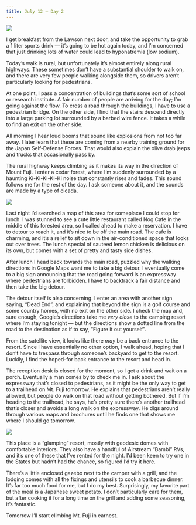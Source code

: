 ```yaml
---
title: July 12 — Day 2
---
```


![](./images/IMG_7703.jpg)

I get breakfast from the Lawson next door, and take the opportunity to grab a 1 liter sports drink — it’s going to be hot again today, and I’m concerned that just drinking lots of water could lead to hyponatremia (low sodium).

Today’s walk is rural, but unfortunately it’s almost entirely along rural highways. These sometimes don’t have a substantial shoulder to walk on, and there are very few people walking alongside them, so drivers aren’t particularly looking for pedestrians.

At one point, I pass a concentration of buildings that’s some sort of school or research institute. A fair number of people are arriving for the day; I’m going against the flow. To cross a road through the buildings, I have to use a pedestrian bridge. On the other side, I find that the stairs descend directly into a large parking lot surrounded by a barbed wire fence. It takes a while to find an exit on the other side.

All morning I hear loud booms that sound like explosions from not too far away. I later learn that these are coming from a nearby training ground for the Japan Self-Defense Forces. That would also explain the olive drab jeeps and trucks that occasionally pass by.

The rural highway keeps climbing as it makes its way in the direction of Mount Fuji. I enter a cedar forest, where I’m suddenly surrounded by a haunting Ki-Ki-Ki-Ki-Ki noise that constantly rises and fades. This sound follows me for the rest of the day. I ask someone about it, and the sounds are made by a type of cicada.

![](./images/IMG_7712.jpg)

Last night I’d searched a map of this area for someplace I could stop for lunch. I was stunned to see a cute little restaurant called Nog Cafe in the middle of this forested area, so I called ahead to make a reservation. I have to detour to reach it, and it’s nice to be off the main road. The cafe is charming, and it’s a relief to sit down in the air-conditioned space that looks out over trees. The lunch special of sauteed lemon chicken is delicious on its own, but comes with a set of pretty and tasty side dishes.

After lunch I head back towards the main road, puzzled why the walking directions in Google Maps want me to take a big detour. I eventually come to a big sign announcing that the road going forward is an expressway where pedestrians are forbidden. I have to backtrack a fair distance and then take the big detour.

The detour itself is also concerning. I enter an area with another sign saying, “Dead End”, and explaining that beyond the sign is a golf course and some country homes, with no exit on the other side. I check the map and, sure enough, Google’s directions take me _very close_ to the camping resort where I’m staying tonight — but the directions show a dotted line from the road to the destination as if to say, “Figure it out yourself”.

From the satellite view, it looks like there _may_ be a back entrance to the resort. Since I have essentially no other option, I walk ahead, hoping that I don’t have to trespass through someone’s backyard to get to the resort. Luckily, I find the hoped-for back entrance to the resort and head in.

The reception desk is closed for the moment, so I get a drink and wait on a porch. Eventually a man comes by to check me in. I ask about the expressway that’s closed to pedestrians, as it might be the only way to get to a trailhead on Mt. Fuji tomorrow. He explains that pedestrians aren’t really allowed, but people do walk on that road without getting bothered. But if I’m heading to the trailhead, he says, he’s pretty sure there’s another trailhead that’s closer and avoids a long walk on the expressway. He digs around through various maps and brochures until he finds one that shows me where I should go tomorrow.

![](./images/IMG_7719.jpg)

This place is a “glamping” resort, mostly with geodesic domes with comfortable interiors. They also have a handful of Airstream “Bambi” RVs, and it’s one of these that I’ve rented for the night. I’d been keen to try one in the States but hadn’t had the chance, so figured I’d try it here.

There’s a little enclosed gazebo next to the camper with a grill, and the lodging comes with all the fixings and utensils to cook a barbecue dinner. It’s far too much food for me, but I do my best. Surprisingly, my favorite part of the meal is a Japanese sweet potato. I don’t particularly care for them, but after cooking it for a long time on the grill and adding some seasoning, it’s fantastic.

Tomorrow I’ll start climbing Mt. Fuji in earnest.
